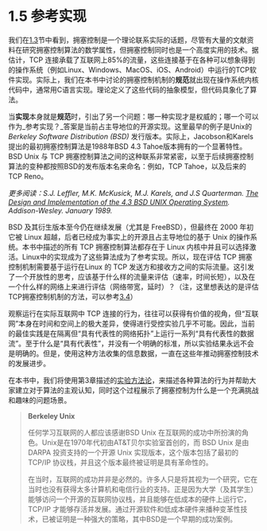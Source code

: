 # 1.5 参考实现

我们在[1.3](1.3-li-lun-ji-chu.md)节中看到，拥塞控制是一个理论联系实际的话题，尽管有大量的文献资料在研究拥塞控制算法的数学属性，但拥塞控制同时也是一个高度实用的技术。据估计，TCP 连接承载了互联网上85%的流量，这些连接基于在各种可以想象得到的操作系统（例如Linux、Windows、MacOS、iOS、Android）中运行的TCP软件实现。实际上，我们在本书中讨论的拥塞控制机制的**规范**就出现在操作系统内核代码中，通常用C语言实现。理论定义了这些代码的抽象模型，但代码具象化了算法。

当**实现**本身就是**规范**时，引出了另一个问题：哪一种实现才是权威的；哪一个可以作为_参考实现？_答案是当前占主导地位的开源实现。这里最早的例子是Unix的 _Berkeley Software Distribution (BSD)_ 发行版本。实际上，Jacobson和Karels提出的最初拥塞控制算法是1988年BSD 4.3 Tahoe版本拥有的一个显著特性。BSD Unix 与 TCP 拥塞控制算法之间的这种联系非常紧密，以至于后续拥塞控制算法的变种都按照BSD的发布版本名来命名：例如，TCP Tahoe，以及后来的TCP Reno。

_更多阅读：S.J. Leffler, M.K. McKusick, M.J. Karels, and J.S Quarterman._ [_The Design and Implementation of the 4.3 BSD UNIX Operating System_](https://www.goodreads.com/en/book/show/5770.The\_Design\_and\_Implementation\_of\_the\_4\_3BSD\_UNIX\_Operating\_System)_. Addison-Wesley. January 1989._

BSD 及其衍生版本至今仍在继续发展（尤其是 FreeBSD），但最终在 2000 年初它被 Linux 超越，后者已经成为事实上的开源且占主导地位的基于 Unix 的操作系统。本书中描述的所有 TCP 拥塞控制算法都存在于 Linux 内核中并且可以选择激活。Linux中的实现成为了这些算法成为了参考实现。所以，现在评估 TCP 拥塞控制机制需要基于运行在Linux 的 TCP 发送方和接收方之间的实际流量。这引发了一个开放性的思考，应该基于什么样的流量来评估（速率，时间长短），以及在一个什么样的网络上来进行评估（网络带宽，延时）？（注，这里想表达的是评估TCP拥塞控制机制的方法，可以参考[3.4](../chapter-3-ru-he-she-ji-yong-sai-kong-zhi-design-space/3.4-shi-yan-fang-fa-lun.md)）

观察运行在实际互联网中 TCP 连接的行为，往往可以获得有价值的视角，但“互联网”本身在时间和空间上的极大差异，使得进行受控实验几乎不可能。因此，当前的最佳实践是在隔离但“具有代表性的网络拓扑”上运行一系列“具有代表性的数据流”。至于什么是“具有代表性”，并没有一个明确的标准，所以实验结果永远不会是明确的。但是，使用这种方法收集的信息数据，一直在这些年推动拥塞控制技术的发展进步。

在本书中，我们将使用第3章描述的[实验方法论](../chapter-3-ru-he-she-ji-yong-sai-kong-zhi-design-space/3.4-shi-yan-fang-fa-lun.md)，来描述各种算法的行为并帮助大家建立对于算法的主观认知，同时这个过程展示了拥塞控制为什么是一个充满挑战和趣味的问题场景。

> **Berkeley Unix**
>
> 任何学习互联网的人都应该感谢BSD Unix 在互联网的成功中所扮演的角色。Unix是在1970年代初由AT\&T贝尔实验室首创的，而 BSD Unix 是由 DARPA 投资支持的一个开源 Unix 实现版本，这个版本包括了最初的 TCP/IP 协议栈，并且这个版本最终被证明是具有革命性的。
>
> 在当时，互联网的成功并非是必然的。许多人只是将其视为一个研究，它在当时也没有获得太多计算机和电信行业的支持。正是因为大学（及其学生）能够访问一个开源的互联网协议栈，并且能够在低成本的硬件上运行它，TCP/IP 才能够存活并发展。通过开源软件和低成本硬件来播种变革性技术，已被证明是一种强大的策略，其中BSD是一个早期的成功案例。
